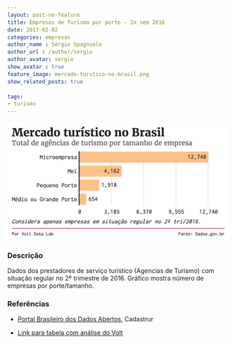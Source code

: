 ```yaml
---
layout: post-no-feature
title: Empresas de Turismo por porte - 2o sem 2016
date: 2017-02-02
categories: empresas
author_name : Sérgio Spagnuolo
author_url : /author/sergio
author_avatar: sergio
show_avatar : true
feature_image: mercado-turstico-no-brasil.png
show_related_posts: true

tags:
- turismo
---
```


![Gráfico mercado turismo](/graf/mercado-turstico-no-brasil.png)

### Descrição
Dados dos prestadores de serviço turístico (Agencias de Turismo) com situação regular no 2º trimestre de 2016. Gráfico mostra número de empresas por porte/tamanho.

### Referências

* [Portal Brasileiro dos Dados Abertos](http://dados.gov.br/dataset/cadastur-pj-agencia/resource/7bab4346-fa6e-4493-b9ad-d179cce4b851), Cadastrur

* [Link para tabela com análise do Volt](https://docs.google.com/spreadsheets/d/1Z95pBybnd2Hs1BztPSbDNWpW9BWm9Lg8sdHe6cL-oSc/edit?usp=sharing)
